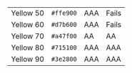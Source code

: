 <table class="colors">
  <tbody>
    <tr class="yellow-50">
      <td class="name">Yellow 50</td>
      <td><code>#ffe900</code></td>
      <td><span class="bg">AAA</span></td>
      <td class="fg">Fails</td>
    </tr>
    <tr class="yellow-60">
      <td class="name">Yellow 60</td>
      <td><code>#d7b600</code></td>
      <td><span class="bg">AAA</span></td>
      <td class="fg">Fails</td>
    </tr>
    <tr class="yellow-70">
      <td class="name">Yellow 70</td>
      <td><code>#a47f00</code></td>
      <td><span class="bg">AA</span></td>
      <td class="fg">AA</td>
    </tr>
    <tr class="yellow-80">
      <td class="name">Yellow 80</td>
      <td><code>#715100</code></td>
      <td><span class="bg">AAA</span></td>
      <td class="fg">AAA</td>
    </tr>
    <tr class="yellow-90">
      <td class="name">Yellow 90</td>
      <td><code>#3e2800</code></td>
      <td><span class="bg">AAA</span></td>
      <td class="fg">AAA</td>
    </tr>
  </tbody>
</table>
